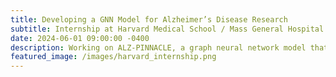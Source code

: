 ```yaml
---
title: Developing a GNN Model for Alzheimer’s Disease Research  
subtitle: Internship at Harvard Medical School / Mass General Hospital  
date: 2024-06-01 09:00:00 -0400  
description: Working on ALZ-PINNACLE, a graph neural network model that integrates protein, cell-type, and tissue data within a unified latent space. Focus on pre-training the model on extensive protein interaction data and investigating APOE’s role in Alzheimer’s.  
featured_image: /images/harvard_internship.png  
---
```


<!--
![](/images/bioinformatics-p.png)

<h4>Transformative Approaches in Bioinformatics: Mastering Transcriptomics from Quality Control to Functional Analysis</h4>

<em>"This challenging project offered me a profound immersion into the realm of Bioinformatics, specifically tailored to DNA microarray data analysis. Capitalizing on this experience, I have experimented with pipeline variations, thereby deepening my understanding of this field. To democratize access to this valuable knowledge, I founded 'The Bioinformatics Academy,' an online platform designed to incrementally build computational proficiencies until students can execute a complete bioinformatics pipeline."</em>

> <b> The Bioinformatics Academy: </b> 
<br> Fall 2020 - Winter 2021
<br> Launched a pioneering introductory course aimed at dismantling barriers to computational sciences, particularly for underrepresented groups. <a href="https://beginnerbioinformatics.com/courses/the-pipeline/lessons/top-table-visualizations">Access a sample module from the online workshop here</a>. The course has gained traction across six educational institutions in the U.S. and India.

<hr>
  
<h6> Key Achievements </h6>
> <b>Career Foundations:</b> Cemented foundational skills in applying big-data analytics to spur innovation in combating formidable diseases like Alzheimer's and cancer.
<br><br> <b>Public Speaker:</b> Distinguished as a featured presenter at the STEMaway Showcase event, a congregation of top-performing high school students. (See video below).
<br><br> <b>Community Contributions:</b> Leveraged acquired expertise to host workshops demystifying Bioinformatics and Data Science to high school students.

<h6> Core Competencies </h6>
> Team Collaboration, Technical Presentations, Scientific Literature Analysis, Self-Evaluation, Time & Task Management, Problem-Solving

<h6> Technical Proficiency </h6>
> <b>Bioconductor R Packages and GEO Database:</b> <br>Quality Control ( RLE boxplots, NUSE boxplots ) <br>Data visualization ( PCA, Heatmaps, Volcano plots )
<br>DGE Analysis ( Annotation, Gene filtering, Limma Analysis, Volcano plots ) <br>Functional Analysis ( GO, KEGG, STRING database )

<h6> Tools and Software </h6>
> GitHub, R Studio, Asana, GSuite

<h6> Project Specifics </h6>
> <b>Data Collection:</b> Acquired datasets <a href = "https://www.ncbi.nlm.nih.gov/geo/geo2r/?acc=GSE18105"> GSE18105 </a>, <a href="https://www.ncbi.nlm.nih.gov/geo/query/acc.cgi?acc=GSE21510"> GSE21510 </a> from the GEO Database to emulate findings from this scientific publication: <a href="https://www.ncbi.nlm.nih.gov/pmc/articles/PMC7228005/"> Construction and Analysis of a ceRNA Network Reveals Potential Prognostic Markers in Colorectal Cancer</a>
<br><br> <b>Data Analytics:</b> Employed Bioconductor packages for data normalization and outlier removal.
<br><br> <b>Statistical Methodologies:</b> Conducted differential gene expression analysis through rigorous statistical methods.
<br><br> <b>Functional Analysis:</b> Identified statistically significant gene-to-disease correlations, spotlighting potential prognostic markers for colorectal cancer.

---

<div class="gallery" data-columns="1">
	<img src="/images/sa-certificate.png">
	<img src="/images/ba-1.PNG">
	<img src="/images/ba-2.PNG">
	<img src="/images/ba-3.PNG">
</div>


---


<iframe width="560" height="315" src="https://www.youtube.com/embed/IMycrHaGAe8" frameborder="0" allow="accelerometer; autoplay; clipboard-write; encrypted-media; gyroscope; picture-in-picture" allowfullscreen></iframe>


---
-->
